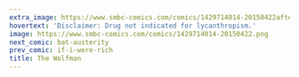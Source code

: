 ```yaml
---
extra_image: https://www.smbc-comics.com/comics/1429714014-20150422after.png
hovertext: 'Disclaimer: Drug not indicated for lycanthropism.'
image: https://www.smbc-comics.com/comics/1429714014-20150422.png
next_comic: bat-austerity
prev_comic: if-i-were-rich
title: The Wolfman
---
```


